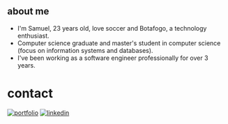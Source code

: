 ## about me

- I'm Samuel, 23 years old, love soccer and Botafogo, a technology enthusiast.
- Computer science graduate and master's student in computer science (focus on information systems and databases). 
- I've been working as a software engineer professionally for over 3 years.

# contact 

[![portfolio](https://img.shields.io/badge/my_portfolio-000?style=for-the-badge&logo=ko-fi&logoColor=white)](https://samuelfsd-portfolio.vercel.app/)
[![linkedin](https://img.shields.io/badge/linkedin-0A66C2?style=for-the-badge&logo=linkedin&logoColor=white)](https://www.linkedin.com/in/samuelfsd/)

